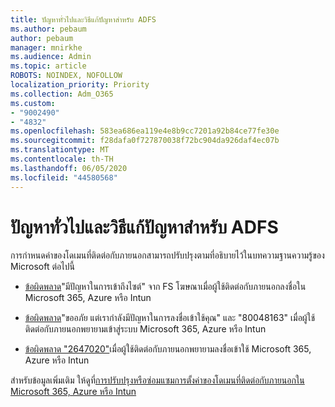 ```yaml
---
title: ปัญหาทั่วไปและวิธีแก้ปัญหาสําหรับ ADFS
ms.author: pebaum
author: pebaum
manager: mnirkhe
ms.audience: Admin
ms.topic: article
ROBOTS: NOINDEX, NOFOLLOW
localization_priority: Priority
ms.collection: Adm_O365
ms.custom:
- "9002490"
- "4832"
ms.openlocfilehash: 583ea686ea119e4e8b9cc7201a92b84ce77fe30e
ms.sourcegitcommit: f28dafa0f727870038f72bc904da926daf4ec07b
ms.translationtype: MT
ms.contentlocale: th-TH
ms.lasthandoff: 06/05/2020
ms.locfileid: "44580568"
---
```

# <a name="common-issues-and-resolutions-for-adfs"></a>ปัญหาทั่วไปและวิธีแก้ปัญหาสําหรับ ADFS

การกําหนดค่าของโดเมนที่ติดต่อกับภายนอกสามารถปรับปรุงตามที่อธิบายไว้ในบทความฐานความรู้ของ Microsoft ต่อไปนี้

- [ข้อผิดพลาด](https://support.microsoft.com/help/2713898)"มีปัญหาในการเข้าถึงไซต์" จาก FS โฆษณาเมื่อผู้ใช้ติดต่อกับภายนอกลงชื่อใน Microsoft 365, Azure หรือ Intun

- [ข้อผิดพลาด](https://support.microsoft.com/help/2535191)"ขออภัย แต่เรากําลังมีปัญหาในการลงชื่อเข้าใช้คุณ" และ "80048163" เมื่อผู้ใช้ติดต่อกับภายนอกพยายามเข้าสู่ระบบ Microsoft 365, Azure หรือ Intun

- [ข้อผิดพลาด "2647020"](https://support.microsoft.com/help/2647020)เมื่อผู้ใช้ติดต่อกับภายนอกพยายามลงชื่อเข้าใช้ Microsoft 365, Azure หรือ Intun

สําหรับข้อมูลเพิ่มเติม ให้ดูที่[การปรับปรุงหรือซ่อมแซมการตั้งค่าของโดเมนที่ติดต่อกับภายนอกใน Microsoft 365, Azure หรือ Intun](https://docs.microsoft.com/office365/troubleshoot/active-directory/update-federated-domain-office-365)
